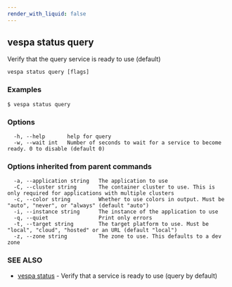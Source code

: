 ```yaml
---
render_with_liquid: false
---
```


## vespa status query

Verify that the query service is ready to use (default)

```
vespa status query [flags]
```

### Examples

```
$ vespa status query
```

### Options

```
  -h, --help       help for query
  -w, --wait int   Number of seconds to wait for a service to become ready. 0 to disable (default 0)
```

### Options inherited from parent commands

```
  -a, --application string   The application to use
  -C, --cluster string       The container cluster to use. This is only required for applications with multiple clusters
  -c, --color string         Whether to use colors in output. Must be "auto", "never", or "always" (default "auto")
  -i, --instance string      The instance of the application to use
  -q, --quiet                Print only errors
  -t, --target string        The target platform to use. Must be "local", "cloud", "hosted" or an URL (default "local")
  -z, --zone string          The zone to use. This defaults to a dev zone
```

### SEE ALSO

* [vespa status](vespa_status.html)	 - Verify that a service is ready to use (query by default)

